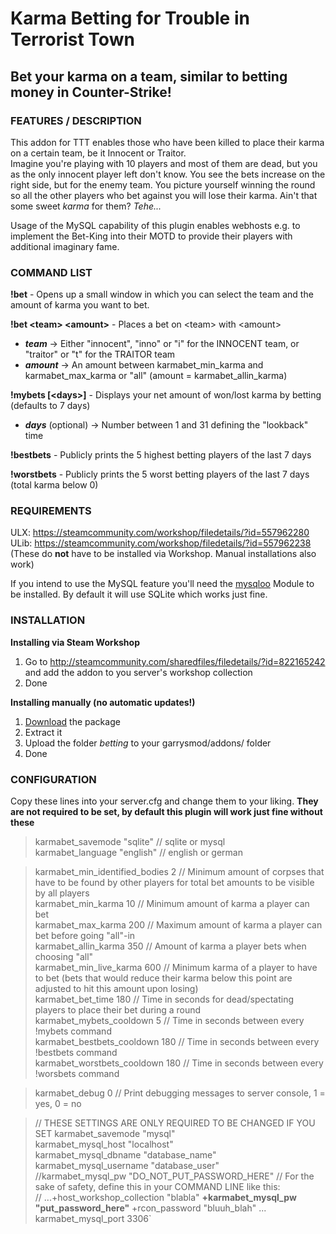 # Karma Betting for Trouble in Terrorist Town
## Bet your karma on a team, similar to betting money in Counter-Strike!

### FEATURES / DESCRIPTION
This addon for TTT enables those who have been killed to place their karma on a certain team, be it Innocent or Traitor.  
Imagine you're playing with 10 players and most of them are dead, but you as the only innocent player left don't know. You see the bets increase on the right side, but for the enemy team. You picture yourself winning the round so all the other players who bet against you will lose their karma. Ain't that some sweet _karma_ for them? _Tehe..._

Usage of the MySQL capability of this plugin enables webhosts e.g. to implement the Bet-King into their MOTD to provide their players with additional imaginary fame.

### COMMAND LIST
**!bet** - Opens up a small window in which you can select the team and the amount of karma you want to bet.

**!bet \<team> \<amount>** - Places a bet on \<team> with \<amount>
- _**team**_ → Either "innocent", "inno" or "i" for the INNOCENT team, or "traitor" or "t" for the TRAITOR team
- _**amount**_ → An amount between karmabet_min_karma and karmabet_max_karma or "all" (amount = karmabet_allin_karma)

**!mybets \[\<days>]** - Displays your net amount of won/lost karma by betting (defaults to 7 days)
- _**days**_ (optional) → Number between 1 and 31 defining the "lookback" time

**!bestbets** - Publicly prints the 5 highest betting players of the last 7 days

**!worstbets** - Publicly prints the 5 worst betting players of the last 7 days (total karma below 0)

### REQUIREMENTS
ULX: https://steamcommunity.com/workshop/filedetails/?id=557962280  
ULib: https://steamcommunity.com/workshop/filedetails/?id=557962238  
(These do **not** have to be installed via Workshop. Manual installations also work)

If you intend to use the MySQL feature you'll need the [mysqloo](https://facepunch.com/showthread.php?t=1357773) Module to be installed. By default it will use SQLite which works just fine.

### INSTALLATION
**Installing via Steam Workshop**  
1. Go to http://steamcommunity.com/sharedfiles/filedetails/?id=822165242 and add the addon to you server's workshop collection  
2. Done

**Installing manually (no automatic updates!)**  
1. [Download](https://github.com/doctorluk/ulx-karma-betting/archive/master.zip) the package  
2. Extract it  
3. Upload the folder *betting* to your garrysmod/addons/ folder  
4. Done

### CONFIGURATION
Copy these lines into your server.cfg and change them to your liking. **They are not required to be set, by default this plugin will work just fine without these**

> karmabet_savemode "sqlite" // sqlite or mysql  
karmabet_language "english" // english or german

> karmabet_min_identified_bodies 2 // Minimum amount of corpses that have to be found by other players for total bet amounts to be visible by all players  
karmabet_min_karma 10 // Minimum amount of karma a player can bet  
karmabet_max_karma 200 // Maximum amount of karma a player can bet before going "all"-in  
karmabet_allin_karma 350 // Amount of karma a player bets when choosing "all"  
karmabet_min_live_karma 600 // Minimum karma of a player to have to bet (bets that would reduce their karma below this point are adjusted to hit this amount upon losing)  
karmabet_bet_time 180 // Time in seconds for dead/spectating players to place their bet during a round  
karmabet_mybets_cooldown 5 // Time in seconds between every !mybets command  
karmabet_bestbets_cooldown 180 // Time in seconds between every !bestbets command  
karmabet_worstbets_cooldown 180 // Time in seconds between every !worsbets command  

> karmabet_debug 0 // Print debugging messages to server console, 1 = yes, 0 = no

>// THESE SETTINGS ARE ONLY REQUIRED TO BE CHANGED IF YOU SET karmabet_savemode "mysql"  
karmabet_mysql_host "localhost"  
karmabet_mysql_dbname "database_name"  
karmabet_mysql_username "database_user"  
//karmabet_mysql_pw "DO_NOT_PUT_PASSWORD_HERE" // For the sake of safety, define this in your COMMAND LINE like this:  
// ...+host_workshop_collection "blabla" **+karmabet_mysql_pw "put_password_here"** +rcon_password "bluuh_blah" ...  
karmabet_mysql_port 3306`
